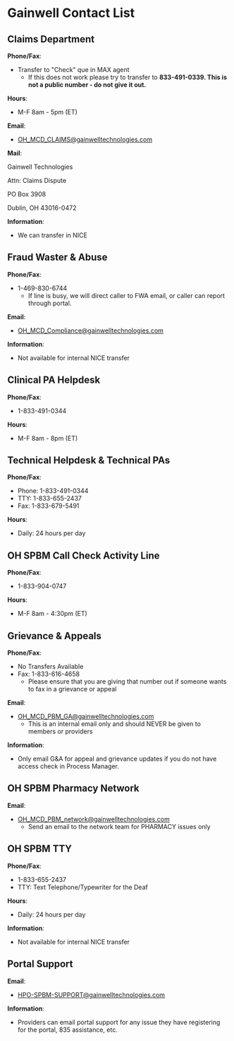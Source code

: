 # Gainwell Contact List

## Claims Department

**Phone/Fax**:

- Transfer to "Check" que in MAX agent
    - If this does not work please try to transfer to **833-491-0339. This is not a public number - do not give it out.**

**Hours**: 

- M-F 8am - 5pm (ET)

**Email**:

- OH_MCD_CLAIMS@gainwelltechnologies.com

**Mail**:

Gainwell Technologies

Attn: Claims Dispute

PO Box 3908

Dublin, OH 43016-0472

**Information**:

- We can transfer in NICE

## Fraud Waster & Abuse

**Phone/Fax**:

- 1-469-830-6744
    - If line is busy, we will direct caller to FWA email, or caller can report through portal.

**Email**:

- OH_MCD_Compliance@gainwelltechnologies.com

**Information**:

- Not available for internal NICE transfer

## Clinical PA Helpdesk

**Phone/Fax**:

- 1-833-491-0344

**Hours**:

- M-F 8am - 8pm (ET)

## Technical Helpdesk & Technical PAs

**Phone/Fax**:

- Phone: 1-833-491-0344
- TTY: 1-833-655-2437
- Fax: 1-833-679-5491

**Hours**:

- Daily: 24 hours per day

## OH SPBM Call Check Activity Line

**Phone/Fax**:

- 1-833-904-0747

**Hours**:

- M-F 8am - 4:30pm (ET)

## Grievance & Appeals

**Phone/Fax**:

- No Transfers Available
- Fax: 1-833-616-4658
    - Please ensure that you are giving that number out if someone wants to fax in a grievance or appeal

**Email**:

- OH_MCD_PBM_GA@gainwelltechnologies.com
    - This is an internal email only and should NEVER be given to members or providers

**Information**:

- Only email G&A for appeal and grievance updates if you do not have access check in Process Manager.

## OH SPBM Pharmacy Network

**Email**:

- OH_MCD_PBM_network@gainwelltechnologies.com
    - Send an email to the network team for PHARMACY issues only

## OH SPBM TTY 

**Phone/Fax**:

- 1-833-655-2437
- TTY: Text Telephone/Typewriter for the Deaf

**Hours**:

- Daily: 24 hours per day

**Information**:

- Not available for internal NICE transfer

## Portal Support

**Email**:

- HPO-SPBM-SUPPORT@gainwelltechnologies.com

**Information**:

- Providers can email portal support for any issue they have registering for the portal, 835 assistance, etc.
